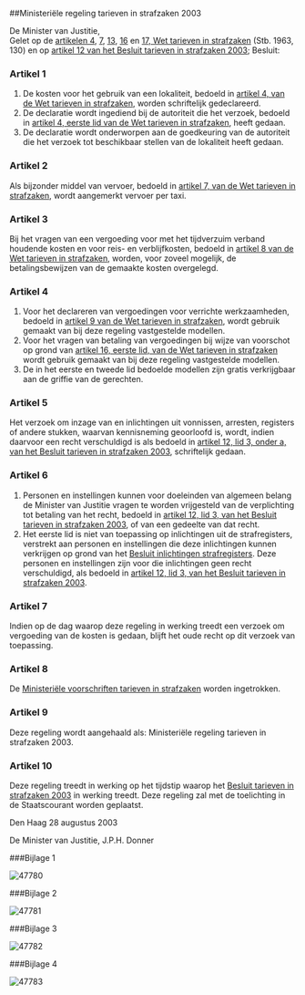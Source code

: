 <meta http-equiv='Content-Type' content='text/html; charset=utf-8' />

##Ministeriële regeling tarieven in strafzaken 2003

De Minister van Justitie,  
Gelet op de [artikelen 4](../../../../../../../../wet/wet/tarieven/in/strafzaken/BWBR0002406/README.md), [7](../../../../../../../../wet/wet/tarieven/in/strafzaken/BWBR0002406/README.md), [13](../../../../../../../../wet/wet/tarieven/in/strafzaken/BWBR0002406/README.md), [16](../../../../../../../../wet/wet/tarieven/in/strafzaken/BWBR0002406/README.md) en [17, Wet tarieven in strafzaken](../../../../../../../../wet/wet/tarieven/in/strafzaken/BWBR0002406/README.md) (Stb. 1963, 130) en op [artikel 12 van het Besluit tarieven in strafzaken 2003](../../../../../../../../AMvB/besluit/tarieven/in/strafzaken/2003/BWBR0015481/README.md);
Besluit:    

### Artikel  1  

1.  De kosten voor het gebruik van een lokaliteit, bedoeld in [artikel 4, van de Wet tarieven in strafzaken](../../../../../../../../wet/wet/tarieven/in/strafzaken/BWBR0002406/README.md), worden schriftelijk gedeclareerd.   
2.  De declaratie wordt ingediend bij de autoriteit die het verzoek, bedoeld in [artikel 4, eerste lid van de Wet tarieven in strafzaken](../../../../../../../../wet/wet/tarieven/in/strafzaken/BWBR0002406/README.md), heeft gedaan.   
3.  De declaratie wordt onderworpen aan de goedkeuring van de autoriteit die het verzoek tot beschikbaar stellen van de lokaliteit heeft gedaan.  

### Artikel  2  

Als bijzonder middel van vervoer, bedoeld in [artikel 7, van de Wet tarieven in strafzaken](../../../../../../../../wet/wet/tarieven/in/strafzaken/BWBR0002406/README.md), wordt aangemerkt vervoer per taxi. 

### Artikel  3  

Bij het vragen van een vergoeding voor met het tijdverzuim verband houdende kosten en voor reis- en verblijfkosten, bedoeld in [artikel 8 van de Wet tarieven in strafzaken](../../../../../../../../wet/wet/tarieven/in/strafzaken/BWBR0002406/README.md), worden, voor zoveel mogelijk, de betalingsbewijzen van de gemaakte kosten overgelegd. 

### Artikel  4  

1.  Voor het declareren van vergoedingen voor verrichte werkzaamheden, bedoeld in [artikel 9 van de Wet tarieven in strafzaken](../../../../../../../../wet/wet/tarieven/in/strafzaken/BWBR0002406/README.md), wordt gebruik gemaakt van bij deze regeling vastgestelde modellen.   
2.  Voor het vragen van betaling van vergoedingen bij wijze van voorschot op grond van [artikel 16, eerste lid, van de Wet tarieven in strafzaken](../../../../../../../../wet/wet/tarieven/in/strafzaken/BWBR0002406/README.md) wordt gebruik gemaakt van bij deze regeling vastgestelde modellen.   
3.  De in het eerste en tweede lid bedoelde modellen zijn gratis verkrijgbaar aan de griffie van de gerechten.  

### Artikel  5  

Het verzoek om inzage van en inlichtingen uit vonnissen, arresten, registers of andere stukken, waarvan kennisneming geoorloofd is, wordt, indien daarvoor een recht verschuldigd is als bedoeld in [artikel 12, lid 3, onder a, van het Besluit tarieven in strafzaken 2003](../../../../../../../../AMvB/besluit/tarieven/in/strafzaken/2003/BWBR0015481/README.md), schriftelijk gedaan. 

### Artikel  6  

1.  Personen en instellingen kunnen voor doeleinden van algemeen belang de Minister van Justitie vragen te worden vrijgesteld van de verplichting tot betaling van het recht, bedoeld in [artikel 12, lid 3, van het Besluit tarieven in strafzaken 2003](../../../../../../../../AMvB/besluit/tarieven/in/strafzaken/2003/BWBR0015481/README.md), of van een gedeelte van dat recht.   
2.  Het eerste lid is niet van toepassing op inlichtingen uit de strafregisters, verstrekt aan personen en instellingen die deze inlichtingen kunnen verkrijgen op grond van het [Besluit inlichtingen strafregisters](../../../../../../../../ministeriele-regeling/besluit/inlichtingen/strafregisters/BWBR0002295/README.md). Deze personen en instellingen zijn voor die inlichtingen geen recht verschuldigd, als bedoeld in [artikel 12, lid 3, van het Besluit tarieven in strafzaken 2003](../../../../../../../../AMvB/besluit/tarieven/in/strafzaken/2003/BWBR0015481/README.md).  

### Artikel  7  

Indien op de dag waarop deze regeling in werking treedt een verzoek om vergoeding van de kosten is gedaan, blijft het oude recht op dit verzoek van toepassing. 

### Artikel  8  

De [Ministeriële voorschriften tarieven in strafzaken](../../../../../../../../ministeriele-regeling/ministeriële/voorschriften/in/strafzaken/BWBR0003467/README.md) worden ingetrokken. 

### Artikel  9  

Deze regeling wordt aangehaald als: Ministeriële regeling tarieven in strafzaken 2003. 

### Artikel  10  

Deze regeling treedt in werking op het tijdstip waarop het [Besluit tarieven in strafzaken 2003](../../../../../../../../AMvB/besluit/tarieven/in/strafzaken/2003/BWBR0015481/README.md) in werking treedt. 
Deze regeling zal met de toelichting in de Staatscourant worden geplaatst.   

Den Haag 
28 augustus 2003    

De 
Minister van Justitie, 
J.P.H. Donner     

###Bijlage 1 

![47780](http://wetten.overheid.nl/Illustration/47780)

###Bijlage 2 

![47781](http://wetten.overheid.nl/Illustration/47781)

###Bijlage 3 

![47782](http://wetten.overheid.nl/Illustration/47782)

###Bijlage 4 

![47783](http://wetten.overheid.nl/Illustration/47783)

